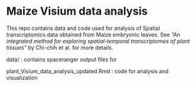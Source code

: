 # Maize Visium data analysis
This repo contains data and code used for analysis of Spatial transcriptomics data obtained from Maize embryonic leaves. See *"An integrated method for exploring spatial-temporal transcriptomes of plant tissues"* by Chi-chih et al. for more details.

data/ : contains spaceranger output files for 

plant_Visium_data_analysis_updated.Rmd : code for analysis and visualization
